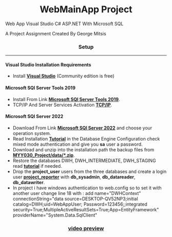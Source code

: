 # <div align="center">WebMainApp Project</div>

Web App Visual Studio C# ASP.NET With Microsoft SQL 

A Project Assignment 
Created By George Mitsis

### <div align="center">Setup</div>

---

#### Visual Studio Installation Requirements

- Install [**Visual Studio**](https://visualstudio.microsoft.com/downloads/) (Community edition is free)

#### Microsoft SQl Server Tools 2019

- Install From Link [**Microsoft SQl Server Tools 2019**](https://learn.microsoft.com/en-us/sql/ssms/download-sql-server-management-studio-ssms?view=sql-server-ver16).
- TCP/IP And Server Services Activation [**TCP/IP**](https://blog.devart.com/sql-server-ports.html).

#### Microsoft SQl Server 2022 

- Download From Link [**Microsoft SQl Server 2022**](https://www.microsoft.com/en-us/sql-server/sql-server-downloads) and choose your operation system.
- Read Installation [**Tutorial**](https://www.mssqltips.com/sqlservertip/7313/install-sql-server-2022/) in the Database Engine Configuration check mixed mode authentication and give you <b>sa</b> user a password.
- Download and unzip into the installation path the backup files from [**MYY030_Project/data/*.zip**](https://github.com/siavasiatras/MYY030_Project/tree/main/data).
- Restore the databases DWH, DWH_INTERMEDIATE, DWH_STAGING read [**tutorial**](https://www.ibm.com/docs/en/license-metric-tool?topic=database-restoring-ms-sql-server) if needed.
- Drop the <b>project_user</b> users from the three databases and create a login user [**project_reporter**](https://www.ibm.com/docs/en/capm?topic=monitoring-creating-user-granting-permissions) with <b>db_sysadmin</b>, <b>db_datareader</b>, <b>db_datawriter</b>.
- In project i have windows authentication to web.config so to set it with another user change line 18 with : add name="DWHContext" connectionString="data source=DESKTOP-QV52NP3;initial catalog=DWH;uid=WebAppUser; Password=123456;;integrated security=True;MultipleActiveResultSets=True;App=EntityFramework" providerName="System.Data.SqlClient"

### <div align="center">[**video preview**](https://www.youtube.com/watch?v=gwKXPfGDng8)</div>
